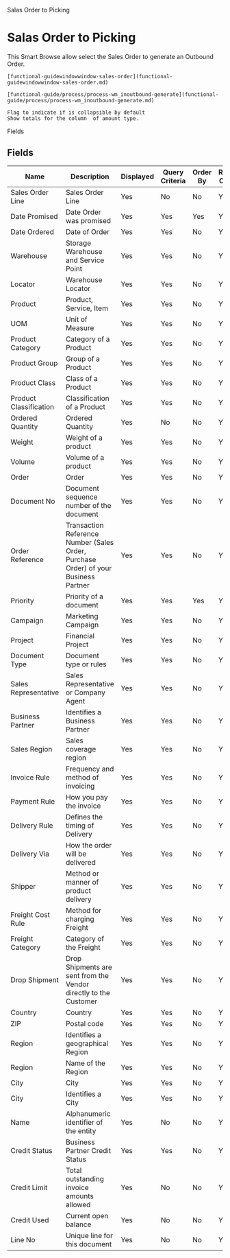 
Salas Order to Picking
# Salas Order to Picking


This Smart Browse allow select the Sales Order to generate an Outbound Order.

```
[functional-guidewindowwindow-sales-order](functional-guidewindowwindow-sales-order.md)
```

```
[functional-guide/process/process-wm_inoutbound-generate](functional-guide/process/process-wm_inoutbound-generate.md)
```

```
Flag to indicate if is collapsible by default
Show totals for the column  of amount type.
```
Fields
## Fields




Name                   | Description                                                                         | Displayed | Query Criteria | Order By | Read Only | Mandatory
---------------------- | ----------------------------------------------------------------------------------- | --------- | -------------- | -------- | --------- | ---------
Sales Order Line       | Sales Order Line                                                                    | Yes       | No             | No       | Yes       | Yes      
Date Promised          | Date Order was promised                                                             | Yes       | Yes            | Yes      | Yes       | No       
Date Ordered           | Date of Order                                                                       | Yes       | Yes            | No       | Yes       | No       
Warehouse              | Storage Warehouse and Service Point                                                 | Yes       | Yes            | No       | Yes       | No       
Locator                | Warehouse Locator                                                                   | Yes       | Yes            | No       | Yes       | No       
Product                | Product, Service, Item                                                              | Yes       | Yes            | No       | Yes       | No       
UOM                    | Unit of Measure                                                                     | Yes       | Yes            | No       | Yes       | No       
Product Category       | Category of a Product                                                               | Yes       | Yes            | No       | Yes       | No       
Product Group          | Group of a Product                                                                  | Yes       | Yes            | No       | Yes       | No       
Product Class          | Class of a Product                                                                  | Yes       | Yes            | No       | Yes       | No       
Product Classification | Classification of a Product                                                         | Yes       | Yes            | No       | Yes       | No       
Ordered Quantity       | Ordered Quantity                                                                    | Yes       | No             | No       | Yes       | Yes      
Weight                 | Weight of a product                                                                 | Yes       | Yes            | No       | Yes       | No       
Volume                 | Volume of a product                                                                 | Yes       | Yes            | No       | Yes       | No       
Order                  | Order                                                                               | Yes       | Yes            | No       | Yes       | No       
Document No            | Document sequence number of the document                                            | Yes       | Yes            | No       | Yes       | No       
Order Reference        | Transaction Reference Number (Sales Order, Purchase Order) of your Business Partner | Yes       | Yes            | No       | Yes       | No       
Priority               | Priority of a document                                                              | Yes       | Yes            | Yes      | Yes       | No       
Campaign               | Marketing Campaign                                                                  | Yes       | Yes            | No       | Yes       | No       
Project                | Financial Project                                                                   | Yes       | Yes            | No       | Yes       | No       
Document Type          | Document type or rules                                                              | Yes       | Yes            | No       | Yes       | No       
Sales Representative   | Sales Representative or Company Agent                                               | Yes       | Yes            | No       | Yes       | No       
Business Partner       | Identifies a Business Partner                                                       | Yes       | Yes            | No       | Yes       | No       
Sales Region           | Sales coverage region                                                               | Yes       | Yes            | No       | Yes       | No       
Invoice Rule           | Frequency and method of invoicing                                                   | Yes       | Yes            | No       | Yes       | No       
Payment Rule           | How you pay the invoice                                                             | Yes       | Yes            | No       | Yes       | No       
Delivery Rule          | Defines the timing of Delivery                                                      | Yes       | Yes            | No       | Yes       | No       
Delivery Via           | How the order will be delivered                                                     | Yes       | Yes            | No       | Yes       | No       
Shipper                | Method or manner of product delivery                                                | Yes       | Yes            | No       | Yes       | No       
Freight Cost Rule      | Method for charging Freight                                                         | Yes       | Yes            | No       | Yes       | No       
Freight Category       | Category of the Freight                                                             | Yes       | Yes            | No       | Yes       | No       
Drop Shipment          | Drop Shipments are sent from the Vendor directly to the Customer                    | Yes       | Yes            | No       | Yes       | No       
Country                | Country                                                                             | Yes       | Yes            | No       | Yes       | No       
ZIP                    | Postal code                                                                         | Yes       | Yes            | No       | Yes       | No       
Region                 | Identifies a geographical Region                                                    | Yes       | Yes            | No       | Yes       | No       
Region                 | Name of the Region                                                                  | Yes       | Yes            | No       | Yes       | No       
City                   | City                                                                                | Yes       | Yes            | No       | Yes       | No       
City                   | Identifies a City                                                                   | Yes       | Yes            | No       | Yes       | No       
Name                   | Alphanumeric identifier of the entity                                               | Yes       | No             | No       | Yes       | No       
Credit Status          | Business Partner Credit Status                                                      | Yes       | Yes            | No       | Yes       | No       
Credit Limit           | Total outstanding invoice amounts allowed                                           | Yes       | No             | No       | Yes       | No       
Credit Used            | Current open balance                                                                | Yes       | No             | No       | Yes       | No       
Line No                | Unique line for this document                                                       | Yes       | No             | No       | Yes       | No       
